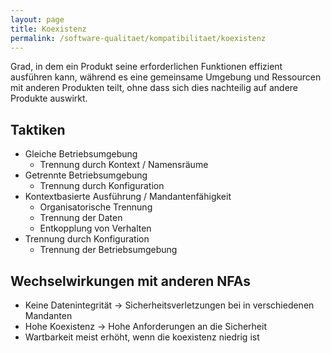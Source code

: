 ```yaml
---
layout: page
title: Koexistenz
permalink: /software-qualitaet/kompatibilitaet/koexistenz
---
```


Grad, in dem ein Produkt seine erforderlichen Funktionen effizient ausführen kann, während es eine gemeinsame Umgebung und Ressourcen mit anderen Produkten teilt, ohne dass sich dies nachteilig auf andere Produkte auswirkt.

## Taktiken

* Gleiche Betriebsumgebung
  * Trennung durch Kontext / Namensräume
* Getrennte Betriebsumgebung
  * Trennung durch Konfiguration
* Kontextbasierte Ausführung / Mandantenfähigkeit
  * Organisatorische Trennung
  * Trennung der Daten
  * Entkopplung von Verhalten
* Trennung durch Konfiguration
  * Trennung der Betriebsumgebung

## Wechselwirkungen mit anderen NFAs

* Keine Datenintegrität -> Sicherheitsverletzungen bei in verschiedenen Mandanten
* Hohe Koexistenz -> Hohe Anforderungen an die Sicherheit
* Wartbarkeit meist erhöht, wenn die koexistenz niedrig ist
